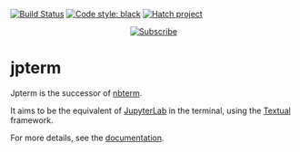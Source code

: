 [![Build Status](https://github.com/davidbrochart/jpterm/workflows/test/badge.svg)](https://github.com/davidbrochart/jpterm/actions)
[![Code style: black](https://img.shields.io/badge/code%20style-black-000000.svg)](https://github.com/psf/black)
[![Hatch project](https://img.shields.io/badge/%F0%9F%A5%9A-Hatch-4051b5.svg)](https://github.com/pypa/hatch)

<p align="center">
<a href="https://polar.sh/davidbrochart">
<picture>
  <source media="(prefers-color-scheme: dark)" srcset="https://polar.sh/embed/subscribe.svg?org=davidbrochart&darkmode=1">
  <img alt="Subscribe" src="https://polar.sh/embed/subscribe.svg?org=davidbrochart">
</picture>
</a>
</p>

# jpterm

Jpterm is the successor of [nbterm](https://github.com/davidbrochart/nbterm).

It aims to be the equivalent of [JupyterLab](https://jupyterlab.readthedocs.io) in the terminal, using the [Textual](https://textual.textualize.io) framework.

For more details, see the [documentation](https://davidbrochart.github.io/jpterm).
